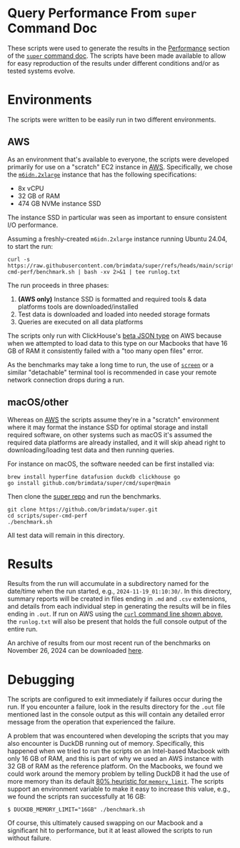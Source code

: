 # Query Performance From `super` Command Doc

These scripts were used to generate the results in the
[Performance](https://zed.brimdata.io/docs/next/commands/super#performance)
section of the [`super` command doc](https://zed.brimdata.io/docs/next/commands/super).
The scripts have been made available to allow for easy reproduction of the
results under different conditions and/or as tested systems evolve.

# Environments

The scripts were written to be easily run in two different environments.

## AWS

As an environment that's available to everyone, the scripts were developed
primarily for use on a "scratch" EC2 instance in [AWS](https://aws.amazon.com/).
Specifically, we chose the [`m6idn.2xlarge`](https://aws.amazon.com/ec2/instance-types/m6i/)
instance that has the following specifications:

* 8x vCPU
* 32 GB of RAM
* 474 GB NVMe instance SSD

The instance SSD in particular was seen as important to ensure consistent I/O
performance.

Assuming a freshly-created `m6idn.2xlarge` instance running Ubuntu 24.04, to
start the run:

```
curl -s https://raw.githubusercontent.com/brimdata/super/refs/heads/main/scripts/super-cmd-perf/benchmark.sh | bash -xv 2>&1 | tee runlog.txt
```

The run proceeds in three phases:

1. **(AWS only)** Instance SSD is formatted and required tools & data platforms tools are downloaded/installed
2. Test data is downloaded and loaded into needed storage formats
3. Queries are executed on all data platforms

The scripts only run with ClickHouse's [beta JSON type](https://clickhouse.com/blog/a-new-powerful-json-data-type-for-clickhouse)
on AWS because when we attempted to load data to this type on our Macbooks
that have 16 GB of RAM it consistently failed with a "too many open files"
error.

As the benchmarks may take a long time to run, the use of [`screen`](https://en.wikipedia.org/wiki/GNU_Screen)
or a similar "detachable" terminal tool is recommended in case your remote
network connection drops during a run.

## macOS/other

Whereas on [AWS](#aws) the scripts assume they're in a "scratch" environment
where it may format the instance SSD for optimal storage and install required
software, on other systems such as macOS it's assumed the required data
platforms are already installed, and it will skip ahead right to
downloading/loading test data and then running queries.

For instance on macOS, the software needed can be first installed via:

```
brew install hyperfine datafusion duckdb clickhouse go
go install github.com/brimdata/super/cmd/super@main
```

Then clone the [super repo](https://github.com/brimdata/super.git) and run the
benchmarks.

```
git clone https://github.com/brimdata/super.git
cd scripts/super-cmd-perf
./benchmark.sh
```

All test data will remain in this directory.

# Results

Results from the run will accumulate in a subdirectory named for the date/time
when the run started, e.g., `2024-11-19_01:10:30/`. In this directory, summary
reports will be created in files ending in `.md` and `.csv` extensions, and
details from each individual step in generating the results will be in files
ending in `.out`. If run on AWS using the [`curl` command line shown above](#aws),
the `runlog.txt` will also be present that holds the full console output of the
entire run.

An archive of results from our most recent run of the benchmarks on November
26, 2024 can be downloaded [here](https://super-cmd-perf.s3.us-east-2.amazonaws.com/2024-11-26_03-17-25.tgz).

# Debugging

The scripts are configured to exit immediately if failures occur during the
run. If you encounter a failure, look in the results directory for the `.out`
file mentioned last in the console output as this will contain any detailed
error message from the operation that experienced the failure.

A problem that was encountered when developing the scripts that you may also
encounter is DuckDB running out of memory. Specifically, this happened when
we tried to run the scripts on an Intel-based Macbook with only 16 GB of
RAM, and this is part of why we used an AWS instance with 32 GB of RAM as the
reference platform. On the Macbooks, we found we could work around the memory
problem by telling DuckDB it had the use of more memory than its default
[80% heuristic for `memory_limit`](https://duckdb.org/docs/configuration/overview.html).
The scripts support an environment variable to make it easy to increase this
value, e.g., we found the scripts ran successfully at 16 GB:

```
$ DUCKDB_MEMORY_LIMIT="16GB" ./benchmark.sh
```

Of course, this ultimately caused swapping on our Macbook and a significant
hit to performance, but it at least allowed the scripts to run without
failure.
